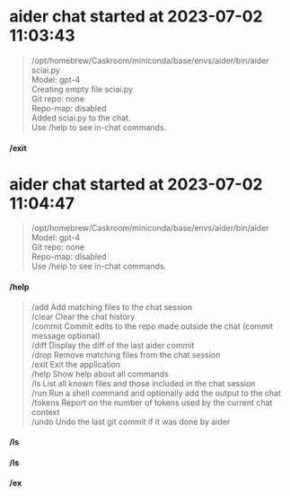 
# aider chat started at 2023-07-02 11:03:43

> /opt/homebrew/Caskroom/miniconda/base/envs/aider/bin/aider sciai.py  
> Model: gpt-4  
> Creating empty file sciai.py  
> Git repo: none  
> Repo-map: disabled  
> Added sciai.py to the chat.  
> Use /help to see in-chat commands.  

#### /exit  

# aider chat started at 2023-07-02 11:04:47

> /opt/homebrew/Caskroom/miniconda/base/envs/aider/bin/aider  
> Model: gpt-4  
> Git repo: none  
> Repo-map: disabled  
> Use /help to see in-chat commands.  

#### /help  
> /add Add matching files to the chat session  
> /clear Clear the chat history  
> /commit Commit edits to the repo made outside the chat (commit message optional)  
> /diff Display the diff of the last aider commit  
> /drop Remove matching files from the chat session  
> /exit Exit the application  
> /help Show help about all commands  
> /ls List all known files and those included in the chat session  
> /run Run a shell command and optionally add the output to the chat  
> /tokens Report on the number of tokens used by the current chat context  
> /undo Undo the last git commit if it was done by aider  

#### /ls  

#### /ls  

#### /ex  

